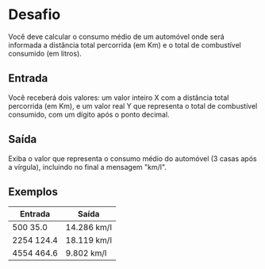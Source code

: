 # Desafio
Você deve calcular o consumo médio de um automóvel onde será informada a distância total percorrida (em Km) e o total de combustível consumido (em litros).

## Entrada
Você receberá dois valores: um valor inteiro X com a distância total percorrida (em Km), e um valor real Y que representa o total de combustível consumido, com um dígito após o ponto decimal.

## Saída
Exiba o valor que representa o consumo médio do automóvel (3 casas após a vírgula), incluindo no final a mensagem "km/l".

## Exemplos

Entrada   | Saída
--------- | ------
500 35.0 | 14.286 km/l
2254 124.4 | 18.119 km/l
4554 464.6 | 9.802 km/l
